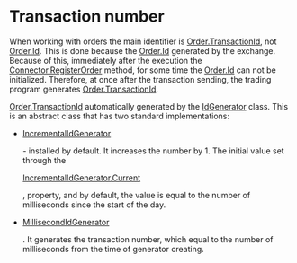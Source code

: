 # Transaction number

When working with orders the main identifier is [Order.TransactionId](../api/StockSharp.BusinessEntities.Order.TransactionId.html), not [Order.Id](../api/StockSharp.BusinessEntities.Order.Id.html). This is done because the [Order.Id](../api/StockSharp.BusinessEntities.Order.Id.html) generated by the exchange. Because of this, immediately after the execution the [Connector.RegisterOrder](../api/StockSharp.Algo.Connector.RegisterOrder.html) method, for some time the [Order.Id](../api/StockSharp.BusinessEntities.Order.Id.html) can not be initialized. Therefore, at once after the transaction sending, the trading program generates [Order.TransactionId](../api/StockSharp.BusinessEntities.Order.TransactionId.html). 

[Order.TransactionId](../api/StockSharp.BusinessEntities.Order.TransactionId.html) automatically generated by the [IdGenerator](../api/Ecng.Common.IdGenerator.html) class. This is an abstract class that has two standard implementations: 

- [IncrementalIdGenerator](../api/Ecng.Common.IncrementalIdGenerator.html)

   \- installed by default. It increases the number by 1. The initial value set through the 

  [IncrementalIdGenerator.Current](../api/Ecng.Common.IncrementalIdGenerator.Current.html)

  , property, and by default, the value is equal to the number of milliseconds since the start of the day. 
- [MillisecondIdGenerator](../api/Ecng.Common.MillisecondIdGenerator.html)

  . It generates the transaction number, which equal to the number of milliseconds from the time of generator creating. 
